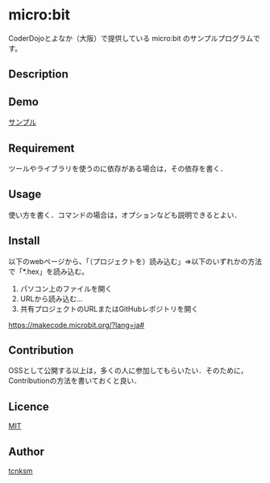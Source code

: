 # micro:bit

CoderDojoとよなか（大阪）で提供している micro:bit のサンプルプログラムです。

## Description

## Demo
[サンプル](https://makecode.microbit.org/_CihExVWveVX8)

## Requirement
ツールやライブラリを使うのに依存がある場合は，その依存を書く．

## Usage
使い方を書く．コマンドの場合は，オプションなども説明できるとよい．

## Install
以下のwebページから、「（プロジェクトを）読み込む」⇒以下のいずれかの方法で「*.hex」を読み込む。

1. パソコン上のファイルを開く
2. URLから読み込む…
3. 共有プロジェクトのURLまたはGitHubレポジトリを開く

https://makecode.microbit.org/?lang=ja#

## Contribution
OSSとして公開する以上は，多くの人に参加してもらいたい．そのために，Contributionの方法を書いておくと良い．

## Licence
[MIT](https://github.com/tcnksm/tool/blob/master/LICENCE)

## Author
[tcnksm](https://github.com/CoderDojo-Toyonaka)
